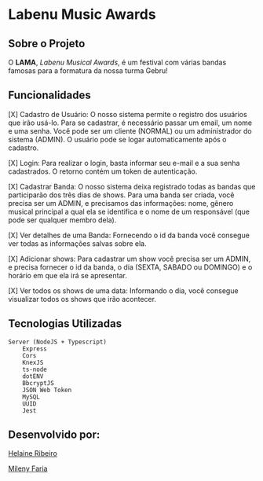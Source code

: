 # Labenu Music Awards

## Sobre o Projeto
O **LAMA**, *Labenu Musical Awards*, é um festival com várias bandas famosas para a formatura da nossa turma Gebru!

## Funcionalidades
[X] Cadastro de Usuário: O nosso sistema permite o registro dos usuários que irão usá-lo. Para se cadastrar, é necessário passar um email, um nome e uma senha. Você pode ser um cliente (NORMAL) ou um administrador do sistema (ADMIN). O usuário pode se logar automaticamente após o cadastro.

[X] Login: Para realizar o login, basta informar seu e-mail e a sua senha cadastrados. O retorno contém um token de autenticação.

[X] Cadastrar Banda: O nosso sistema deixa registrado todas as bandas que participarão dos três dias de shows. Para uma banda ser criada, você precisa ser um ADMIN, e precisamos das informações: nome, gênero musical principal a qual ela se identifica e o nome de um responsável (que pode ser qualquer membro dela).

[X] Ver detalhes de uma Banda: Fornecendo o id da banda você consegue ver todas as informações salvas sobre ela.

[X] Adicionar shows: Para cadastrar um show você precisa ser um ADMIN, e precisa fornecer o id da banda, o dia (SEXTA, SABADO ou DOMINGO) e o horário em que ela irá se apresentar.

[X] Ver todos os shows de uma data: Informando o dia, você consegue visualizar todos os shows que irão acontecer.

## Tecnologias Utilizadas
```
Server (NodeJS + Typescript)
    Express
    Cors
    KnexJS
    ts-node
    dotENV
    BbcryptJS
    JSON Web Token
    MySQL
    UUID
    Jest
```

## Desenvolvido por:
[Helaine Ribeiro](https://github.com/HelaineRibeiro)

[Mileny Faria](https://github.com/milenyfaria)